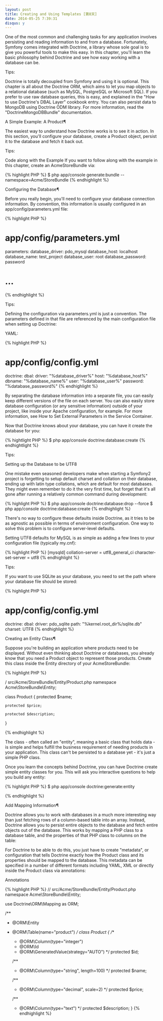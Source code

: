 ```yaml
---
layout: post
title: Creating and Using Templates [第8天]
date: 2014-05-25 7:39:31
disqus: y
---
```


One of the most common and challenging tasks for any application involves persisting and reading information to and from a database. Fortunately, Symfony comes integrated with Doctrine, a library whose sole goal is to give you powerful tools to make this easy. In this chapter, you'll learn the basic philosophy behind Doctrine and see how easy working with a database can be.

Tips:

Doctrine is totally decoupled from Symfony and using it is optional. This chapter is all about the Doctrine ORM, which aims to let you map objects to a relational database (such as MySQL, PostgreSQL or Microsoft SQL). If you prefer to use raw database queries, this is easy, and explained in the "How to use Doctrine's DBAL Layer" cookbook entry.
You can also persist data to MongoDB using Doctrine ODM library. For more information, read the "DoctrineMongoDBBundle" documentation.

A Simple Example: A Product¶

The easiest way to understand how Doctrine works is to see it in action. In this section, you'll configure your database, create a Product object, persist it to the database and fetch it back out.

Tips:

Code along with the Example
If you want to follow along with the example in this chapter, create an AcmeStoreBundle via:

{% highlight PHP %}
$ php app/console generate:bundle --namespace=Acme/StoreBundle
{% endhighlight %}

Configuring the Database¶

Before you really begin, you'll need to configure your database connection information. By convention, this information is usually configured in an app/config/parameters.yml file:

{% highlight PHP %}

# app/config/parameters.yml
parameters:
    database_driver:    pdo_mysql
    database_host:      localhost
    database_name:      test_project
    database_user:      root
    database_password:  password

# ...

{% endhighlight %}

Tips:

Defining the configuration via parameters.yml is just a convention. The parameters defined in that file are referenced by the main configuration file when setting up Doctrine:

YAML:

{% highlight PHP %}
# app/config/config.yml
doctrine:
    dbal:
        driver:   "%database_driver%"
        host:     "%database_host%"
        dbname:   "%database_name%"
        user:     "%database_user%"
        password: "%database_password%"
{% endhighlight %}

By separating the database information into a separate file, you can easily keep different versions of the file on each server. You can also easily store database configuration (or any sensitive information) outside of your project, like inside your Apache configuration, for example. For more information, see How to Set External Parameters in the Service Container.

Now that Doctrine knows about your database, you can have it create the database for you:

{% hightlight PHP %}
$ php app/console doctrine:database:create
{% endhightlight %}

Tips:
	
Setting up the Database to be UTF8

One mistake even seasoned developers make when starting a Symfony2 project is forgetting to setup default charset and collation on their database, ending up with latin type collations, which are default for most databases. They might even remember to do it the very first time, but forget that it's all gone after running a relatively common command during development:

{% highlight PHP %}
$ php app/console doctrine:database:drop --force
$ php app/console doctrine:database:create
{% endhighlight %}

There's no way to configure these defaults inside Doctrine, as it tries to be as agnostic as possible in terms of environment configuration. One way to solve this problem is to configure server-level defaults.

Setting UTF8 defaults for MySQL is as simple as adding a few lines to your configuration file (typically my.cnf):

{% highlight PHP %}
[mysqld]
collation-server = utf8_general_ci
character-set-server = utf8
{% endhighlight %}

Tips:

If you want to use SQLite as your database, you need to set the path where your database file should be stored:

{% highlight PHP %}
# app/config/config.yml
doctrine:
    dbal:
        driver: pdo_sqlite
        path: "%kernel.root_dir%/sqlite.db"
        charset: UTF8
{% endhighlight %}

Creating an Entity Class¶

Suppose you're building an application where products need to be displayed. Without even thinking about Doctrine or databases, you already know that you need a Product object to represent those products. Create this class inside the Entity directory of your AcmeStoreBundle:


{% highlight PHP %}

/ src/Acme/StoreBundle/Entity/Product.php
namespace Acme\StoreBundle\Entity;

class Product
{
    protected $name;

    protected $price;

    protected $description;
}

{% endhighlight %}

The class - often called an "entity", meaning a basic class that holds data - is simple and helps fulfill the business requirement of needing products in your application. This class can't be persisted to a database yet - it's just a simple PHP class.

Once you learn the concepts behind Doctrine, you can have Doctrine create simple entity classes for you. This will ask you interactive questions to help you build any entity:


{% highlight PHP %}
$ php app/console doctrine:generate:entity

{% endhighlight %}

Add Mapping Information¶

Doctrine allows you to work with databases in a much more interesting way than just fetching rows of a column-based table into an array. Instead, Doctrine allows you to persist entire objects to the database and fetch entire objects out of the database. This works by mapping a PHP class to a database table, and the properties of that PHP class to columns on the table:

For Doctrine to be able to do this, you just have to create "metadata", or configuration that tells Doctrine exactly how the Product class and its properties should be mapped to the database. This metadata can be specified in a number of different formats including YAML, XML or directly inside the Product class via annotations:


Annotations

{% highlight PHP %}
// src/Acme/StoreBundle/Entity/Product.php
namespace Acme\StoreBundle\Entity;

use Doctrine\ORM\Mapping as ORM;

/**
 * @ORM\Entity
 * @ORM\Table(name="product")
 */
class Product
{
    /**
     * @ORM\Column(type="integer")
     * @ORM\Id
     * @ORM\GeneratedValue(strategy="AUTO")
     */
    protected $id;

    /**
     * @ORM\Column(type="string", length=100)
     */
    protected $name;

    /**
     * @ORM\Column(type="decimal", scale=2)
     */
    protected $price;

    /**
     * @ORM\Column(type="text")
     */
    protected $description;
}
{% endhighlight %}